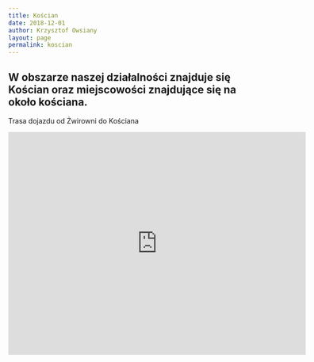 ```yaml
---
title: Kościan
date: 2018-12-01
author: Krzysztof Owsiany
layout: page
permalink: koscian
---
```


## W obszarze naszej działalności znajduje się Kościan oraz miejscowości znajdujące się na około kościana.


Trasa dojazdu od Żwirowni do Kościana

<iframe src="https://www.google.com/maps/embed?pb=!1m28!1m12!1m3!1d160408.00668756673!2d16.358825022710597!3d51.963855346927296!2m3!1f0!2f0!3f0!3m2!1i1024!2i768!4f13.1!4m13!3e6!4m5!1s0x4705bf8adc87b77f%3A0x5936643443e045b!2sWolno%C5%9Bci+15%2C+64-140+W%C5%82oszakowice!3m2!1d51.925357!2d16.3558541!4m5!1s0x4705b1a9686a47a3%3A0x83b5a353accf2eaf!2sKo%C5%9Bcian%2C+64-000!3m2!1d52.081612199999995!2d16.6385474!5e1!3m2!1spl!2spl!4v1547209129802" width="600" height="450" frameborder="0" style="border:0" allowfullscreen></iframe>